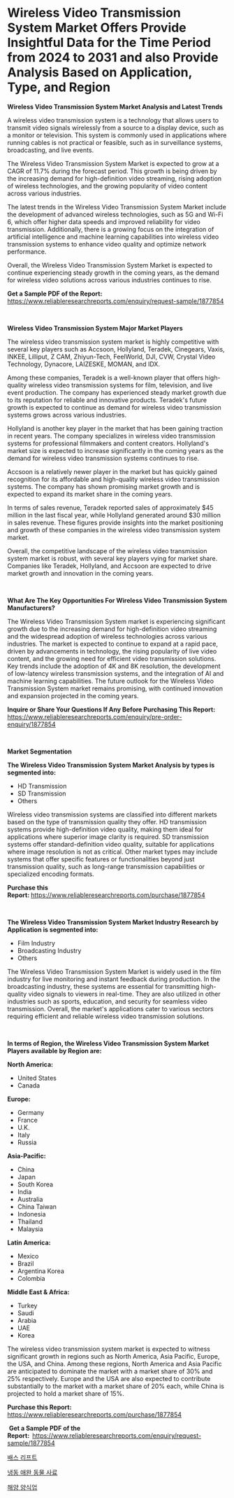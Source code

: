 <p><h1>Wireless Video Transmission System Market Offers Provide Insightful Data for the Time Period from 2024 to 2031 and also Provide Analysis Based on Application, Type, and Region</h1></p><p><strong>Wireless Video Transmission System Market Analysis and Latest Trends</strong></p>
<p><p>A wireless video transmission system is a technology that allows users to transmit video signals wirelessly from a source to a display device, such as a monitor or television. This system is commonly used in applications where running cables is not practical or feasible, such as in surveillance systems, broadcasting, and live events.</p><p>The Wireless Video Transmission System Market is expected to grow at a CAGR of 11.7% during the forecast period. This growth is being driven by the increasing demand for high-definition video streaming, rising adoption of wireless technologies, and the growing popularity of video content across various industries.</p><p>The latest trends in the Wireless Video Transmission System Market include the development of advanced wireless technologies, such as 5G and Wi-Fi 6, which offer higher data speeds and improved reliability for video transmission. Additionally, there is a growing focus on the integration of artificial intelligence and machine learning capabilities into wireless video transmission systems to enhance video quality and optimize network performance.</p><p>Overall, the Wireless Video Transmission System Market is expected to continue experiencing steady growth in the coming years, as the demand for wireless video solutions across various industries continues to rise.</p></p>
<p><strong>Get a Sample PDF of the Report:&nbsp;</strong> <a href="https://www.reliableresearchreports.com/enquiry/request-sample/1877854">https://www.reliableresearchreports.com/enquiry/request-sample/1877854</a></p>
<p>&nbsp;</p>
<p><strong>Wireless Video Transmission System Major Market Players</strong></p>
<p><p>The wireless video transmission system market is highly competitive with several key players such as Accsoon, Hollyland, Teradek, Cinegears, Vaxis, INKEE, Lilliput, Z CAM, Zhiyun-Tech, FeelWorld, DJI, CVW, Crystal Video Technology, Dynacore, LAIZESKE, MOMAN, and IDX. </p><p>Among these companies, Teradek is a well-known player that offers high-quality wireless video transmission systems for film, television, and live event production. The company has experienced steady market growth due to its reputation for reliable and innovative products. Teradek's future growth is expected to continue as demand for wireless video transmission systems grows across various industries.</p><p>Hollyland is another key player in the market that has been gaining traction in recent years. The company specializes in wireless video transmission systems for professional filmmakers and content creators. Hollyland's market size is expected to increase significantly in the coming years as the demand for wireless video transmission systems continues to rise.</p><p>Accsoon is a relatively newer player in the market but has quickly gained recognition for its affordable and high-quality wireless video transmission systems. The company has shown promising market growth and is expected to expand its market share in the coming years.</p><p>In terms of sales revenue, Teradek reported sales of approximately $45 million in the last fiscal year, while Hollyland generated around $30 million in sales revenue. These figures provide insights into the market positioning and growth of these companies in the wireless video transmission system market.</p><p>Overall, the competitive landscape of the wireless video transmission system market is robust, with several key players vying for market share. Companies like Teradek, Hollyland, and Accsoon are expected to drive market growth and innovation in the coming years.</p></p>
<p>&nbsp;</p>
<p><strong>What Are The Key Opportunities For Wireless Video Transmission System Manufacturers?</strong></p>
<p><p>The Wireless Video Transmission System market is experiencing significant growth due to the increasing demand for high-definition video streaming and the widespread adoption of wireless technologies across various industries. The market is expected to continue to expand at a rapid pace, driven by advancements in technology, the rising popularity of live video content, and the growing need for efficient video transmission solutions. Key trends include the adoption of 4K and 8K resolution, the development of low-latency wireless transmission systems, and the integration of AI and machine learning capabilities. The future outlook for the Wireless Video Transmission System market remains promising, with continued innovation and expansion projected in the coming years.</p></p>
<p><strong>Inquire or Share Your Questions If Any Before Purchasing This Report:</strong> <a href="https://www.reliableresearchreports.com/enquiry/pre-order-enquiry/1877854">https://www.reliableresearchreports.com/enquiry/pre-order-enquiry/1877854</a></p>
<p>&nbsp;</p>
<p><strong>Market Segmentation</strong></p>
<p><strong>The Wireless Video Transmission System Market Analysis by types is segmented into:</strong></p>
<p><ul><li>HD Transmission</li><li>SD Transmission</li><li>Others</li></ul></p>
<p><p>Wireless video transmission systems are classified into different markets based on the type of transmission quality they offer. HD transmission systems provide high-definition video quality, making them ideal for applications where superior image clarity is required. SD transmission systems offer standard-definition video quality, suitable for applications where image resolution is not as critical. Other market types may include systems that offer specific features or functionalities beyond just transmission quality, such as long-range transmission capabilities or specialized encoding formats.</p></p>
<p><strong>Purchase this Report:&nbsp;</strong><a href="https://www.reliableresearchreports.com/purchase/1877854">https://www.reliableresearchreports.com/purchase/1877854</a></p>
<p>&nbsp;</p>
<p><strong>The Wireless Video Transmission System Market Industry Research by Application is segmented into:</strong></p>
<p><ul><li>Film Industry</li><li>Broadcasting Industry</li><li>Others</li></ul></p>
<p><p>The Wireless Video Transmission System Market is widely used in the film industry for live monitoring and instant feedback during production. In the broadcasting industry, these systems are essential for transmitting high-quality video signals to viewers in real-time. They are also utilized in other industries such as sports, education, and security for seamless video transmission. Overall, the market's applications cater to various sectors requiring efficient and reliable wireless video transmission solutions.</p></p>
<p>&nbsp;</p>
<p><strong>In terms of Region, the Wireless Video Transmission System Market Players available by Region are:</strong></p>
<p>
    <p> <strong> North America: </strong>
        <ul>
            <li>United States</li>
            <li>Canada</li>
        </ul>
        </p> 
    <p> <strong> Europe: </strong>
        <ul>
            <li>Germany</li>
            <li>France</li>
            <li>U.K.</li>
            <li>Italy</li>
            <li>Russia</li>
        </ul>
        </p> 
    <p> <strong> Asia-Pacific: </strong>
        <ul>
            <li>China</li>
            <li>Japan</li>
            <li>South Korea</li>
            <li>India</li>
            <li>Australia</li>
            <li>China Taiwan</li>
            <li>Indonesia</li>
            <li>Thailand</li>
            <li>Malaysia</li>
        </ul>
        </p> 
    <p> <strong> Latin America: </strong>
        <ul>
            <li>Mexico</li>
            <li>Brazil</li>
            <li>Argentina Korea</li>
            <li>Colombia</li>
        </ul>
        </p> 
    <p> <strong> Middle East & Africa: </strong>
        <ul>
            <li>Turkey</li>
            <li>Saudi</li>
            <li>Arabia</li>
            <li>UAE</li>
            <li>Korea</li>
        </ul>
    </p>
    </p>
<p><p>The wireless video transmission system market is expected to witness significant growth in regions such as North America, Asia Pacific, Europe, the USA, and China. Among these regions, North America and Asia Pacific are anticipated to dominate the market with a market share of 30% and 25% respectively. Europe and the USA are also expected to contribute substantially to the market with a market share of 20% each, while China is projected to hold a market share of 15%.</p></p>
<p><strong>Purchase this Report: </strong><a href="https://www.reliableresearchreports.com/purchase/1877854">https://www.reliableresearchreports.com/purchase/1877854</a></p>
<p>&nbsp;<strong>Get a Sample PDF of the Report:&nbsp;&nbsp;</strong><a href="https://www.reliableresearchreports.com/enquiry/request-sample/1877854">https://www.reliableresearchreports.com/enquiry/request-sample/1877854</a></p>
<p><strong></strong></p>
<p><p><a href="https://github.com/vskv4779xr1/Market-Research-Report-List-1/blob/main/768369511204.md">배스 리프트</a></p><p><a href="https://github.com/fernandotryO5lson96765/Market-Research-Report-List-1/blob/main/422780111202.md">냉동 애완 동물 사료</a></p><p><a href="https://github.com/xvz497517413/Market-Research-Report-List-1/blob/main/227231711203.md">해양 양식업</a></p></p>
